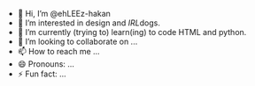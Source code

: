 - 👋 Hi, I’m @ehLEEz-hakan
- 👀 I’m interested in design and <i> IRL</i>dogs.
- 🌱 I’m currently (trying to) learn(ing) to code HTML and python.  
- 💞️ I’m looking to collaborate on ...
- 📫 How to reach me ...
- 😄 Pronouns: ...
- ⚡ Fun fact: ...

<!---
ehLEEz-hakan/ehLEEz-hakan is a ✨ special ✨ repository because its `README.md` (this file) appears on your GitHub profile.
You can click the Preview link to take a look at your changes.
--->
